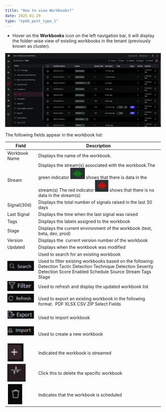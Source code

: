 ```yaml
---
title: "How to view Workbooks?"
date: 2025-01-29
type: "epkb_post_type_1"
---
```


- Hover on the **Workbooks** icon on the left navigation bar, it will display the folder-wise view of existing workbooks in the tenant (previously known as cluster).  
    

![image (24)](./images-How%20to%20view%20Workbooks/How-to-view-Workbooks-1.webp)

The following fields appear in the workbook list:

| Field | Description |
| --- | --- |
| Workbook Name | Displays the name of the workbook. |
| Stream | Displays the stream(s) associated with the workbook.The green indicator ![image (23)](./images-How%20to%20view%20Workbooks/How-to-view-Workbooks-2.webp) shows that there is data in the stream(s)   The red indicator ![image (22)](./images-How%20to%20view%20Workbooks/How-to-view-Workbooks-3.webp) shows that there is no data in the stream(s) |
| Signal(30d) | Displays the total number of signals raised in the last 30 days |
| Last Signal | Displays the time when the last signal was raised |
| Tags | Displays the labels assigned to the workbook  |
| Stage | Displays the current environment of the workbook (test, beta, dev, prod) |
| Version | Displays the  current version number of the workbook |
| Updated | Displays when the workbook was modified |
| <!-- TODO: Fix broken image link below. Original path: images/Screenshot from 2024-12-03 15-14-42-png.png --> <!-- ![](images/Screenshot%20from%202024-12-03%2015-14-42-png.png) --> | Used to search for an existing workbook |
| ![Screenshot from 2024-12-03 15-18-50](./images-How%20to%20view%20Workbooks/How-to-view-Workbooks-4.webp)  | Used to filter existing workbooks based on the following:   Detection Tactic   Detection Technique   Detection Severity   Detection Score   Enabled   Schedule   Source Stream   Tags   Stage |
| ![Screenshot from 2024-12-03 15-16-58](./images-How%20to%20view%20Workbooks/How-to-view-Workbooks-5.webp) | Used to refresh and display the updated workbook list |
| ![Screenshot from 2024-12-03 15-20-09](./images-How%20to%20view%20Workbooks/How-to-view-Workbooks-6.webp)  | Used to export an existing workbook in the following format.    PDF   XLSX   CSV   ZIP   Select Fields  |
| ![Screenshot from 2024-12-03 15-21-06](./images-How%20to%20view%20Workbooks/How-to-view-Workbooks-7.webp)  | Used to import workbook |
| ![Screenshot from 2024-12-03 15-22-11](./images-How%20to%20view%20Workbooks/How-to-view-Workbooks-8.webp)  | Used to create a new workbook |
| ![Screenshot from 2024-12-03 15-23-15](./images-How%20to%20view%20Workbooks/How-to-view-Workbooks-9.webp)  | Indicated the workbook is streamed |
| ![Screenshot from 2024-12-03 15-23-47](./images-How%20to%20view%20Workbooks/How-to-view-Workbooks-10.webp)  | Click this to delete the specific workbook |
| ![Screenshot from 2024-12-03 15-24-27](./images-How%20to%20view%20Workbooks/How-to-view-Workbooks-11.webp)  | Indicates that the workbook is scheduled |
